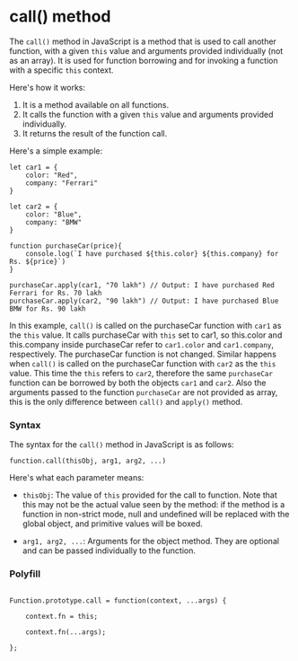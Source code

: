 # call() method

The `call()` method in JavaScript is a method that is used to call another function, with a given `this` value and arguments provided individually (not as an array). It is used for function borrowing and for invoking a function with a specific `this` context.

Here's how it works:

1. It is a method available on all functions.
2. It calls the function with a given `this` value and arguments provided individually.
3. It returns the result of the function call.

Here's a simple example:

```
let car1 = {
    color: "Red",
    company: "Ferrari"
}

let car2 = {
    color: "Blue",
    company: "BMW"
}

function purchaseCar(price){
    console.log(`I have purchased ${this.color} ${this.company} for Rs. ${price}`)
}

purchaseCar.apply(car1, "70 lakh") // Output: I have purchased Red Ferrari for Rs. 70 lakh
purchaseCar.apply(car2, "90 lakh") // Output: I have purchased Blue BMW for Rs. 90 lakh

```

In this example, `call()` is called on the purchaseCar function with `car1` as the `this` value. It calls purchaseCar with `this` set to car1, so this.color and this.company inside purchaseCar refer to `car1.color` and `car1.company`, respectively. The purchaseCar function is not changed. Similar happens when `call()` is called on the purchaseCar function with `car2` as the `this` value. This time the `this` refers to `car2`, therefore the same `purchaseCar` function can be borrowed by both the objects `car1` and `car2`. Also the arguments passed to the function `purchaseCar` are not provided as array, this is the only difference between `call()` and `apply()` method.

### Syntax

The syntax for the `call()` method in JavaScript is as follows:

```
function.call(thisObj, arg1, arg2, ...)
```

Here's what each parameter means:

- `thisObj`: The value of `this` provided for the call to function. Note that this may not be the actual value seen by the method: if the method is a function in non-strict mode, null and undefined will be replaced with the global object, and primitive values will be boxed.

- `arg1, arg2, ...`: Arguments for the object method. They are optional and can be passed individually to the function.


### Polyfill

```

Function.prototype.call = function(context, ...args) {

    context.fn = this;

    context.fn(...args);

};

```
